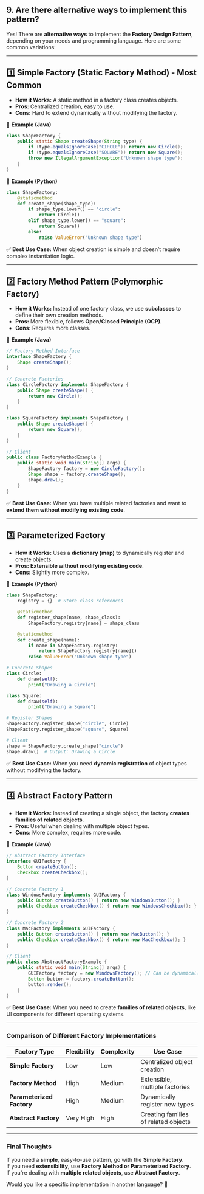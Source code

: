 ## 9. Are there alternative ways to implement this pattern?

Yes! There are **alternative ways** to implement the **Factory Design Pattern**, depending on your needs and programming language. Here are some common variations:

---

## **1️⃣ Simple Factory (Static Factory Method) - Most Common**
- **How it Works:** A static method in a factory class creates objects.
- **Pros:** Centralized creation, easy to use.
- **Cons:** Hard to extend dynamically without modifying the factory.

🔹 **Example (Java)**  
```java
class ShapeFactory {
    public static Shape createShape(String type) {
        if (type.equalsIgnoreCase("CIRCLE")) return new Circle();
        if (type.equalsIgnoreCase("SQUARE")) return new Square();
        throw new IllegalArgumentException("Unknown shape type");
    }
}
```
🔹 **Example (Python)**  
```python
class ShapeFactory:
    @staticmethod
    def create_shape(shape_type):
        if shape_type.lower() == "circle":
            return Circle()
        elif shape_type.lower() == "square":
            return Square()
        else:
            raise ValueError("Unknown shape type")
```

✅ **Best Use Case:** When object creation is simple and doesn’t require complex instantiation logic.

---

## **2️⃣ Factory Method Pattern (Polymorphic Factory)**
- **How it Works:** Instead of one factory class, we use **subclasses** to define their own creation methods.
- **Pros:** More flexible, follows **Open/Closed Principle (OCP)**.
- **Cons:** Requires more classes.

🔹 **Example (Java)**
```java
// Factory Method Interface
interface ShapeFactory {
    Shape createShape();
}

// Concrete Factories
class CircleFactory implements ShapeFactory {
    public Shape createShape() {
        return new Circle();
    }
}

class SquareFactory implements ShapeFactory {
    public Shape createShape() {
        return new Square();
    }
}

// Client
public class FactoryMethodExample {
    public static void main(String[] args) {
        ShapeFactory factory = new CircleFactory();
        Shape shape = factory.createShape();
        shape.draw();
    }
}
```

✅ **Best Use Case:** When you have multiple related factories and want to **extend them without modifying existing code**.

---

## **3️⃣ Parameterized Factory**
- **How it Works:** Uses a **dictionary (map)** to dynamically register and create objects.
- **Pros:** **Extensible without modifying existing code**.
- **Cons:** Slightly more complex.

🔹 **Example (Python)**
```python
class ShapeFactory:
    registry = {}  # Store class references

    @staticmethod
    def register_shape(name, shape_class):
        ShapeFactory.registry[name] = shape_class

    @staticmethod
    def create_shape(name):
        if name in ShapeFactory.registry:
            return ShapeFactory.registry[name]()
        raise ValueError("Unknown shape type")

# Concrete Shapes
class Circle:
    def draw(self):
        print("Drawing a Circle")

class Square:
    def draw(self):
        print("Drawing a Square")

# Register Shapes
ShapeFactory.register_shape("circle", Circle)
ShapeFactory.register_shape("square", Square)

# Client
shape = ShapeFactory.create_shape("circle")
shape.draw()  # Output: Drawing a Circle
```

✅ **Best Use Case:** When you need **dynamic registration** of object types without modifying the factory.

---

## **4️⃣ Abstract Factory Pattern**
- **How it Works:** Instead of creating a single object, the factory **creates families of related objects**.
- **Pros:** Useful when dealing with multiple object types.
- **Cons:** More complex, requires more code.

🔹 **Example (Java)**
```java
// Abstract Factory Interface
interface GUIFactory {
    Button createButton();
    Checkbox createCheckbox();
}

// Concrete Factory 1
class WindowsFactory implements GUIFactory {
    public Button createButton() { return new WindowsButton(); }
    public Checkbox createCheckbox() { return new WindowsCheckbox(); }
}

// Concrete Factory 2
class MacFactory implements GUIFactory {
    public Button createButton() { return new MacButton(); }
    public Checkbox createCheckbox() { return new MacCheckbox(); }
}

// Client
public class AbstractFactoryExample {
    public static void main(String[] args) {
        GUIFactory factory = new WindowsFactory(); // Can be dynamically selected
        Button button = factory.createButton();
        button.render();
    }
}
```

✅ **Best Use Case:** When you need to create **families of related objects**, like UI components for different operating systems.

---

### **Comparison of Different Factory Implementations**
| Factory Type            | Flexibility  | Complexity | Use Case |
|------------------------|-------------|-----------|----------|
| **Simple Factory**     | Low         | Low       | Centralized object creation |
| **Factory Method**     | High        | Medium    | Extensible, multiple factories |
| **Parameterized Factory** | High    | Medium    | Dynamically register new types |
| **Abstract Factory**   | Very High   | High      | Creating families of related objects |

---

### **Final Thoughts**
If you need a **simple**, easy-to-use pattern, go with the **Simple Factory**.  
If you need **extensibility**, use **Factory Method or Parameterized Factory**.  
If you're dealing with **multiple related objects**, use **Abstract Factory**.

Would you like a specific implementation in another language? 🚀
